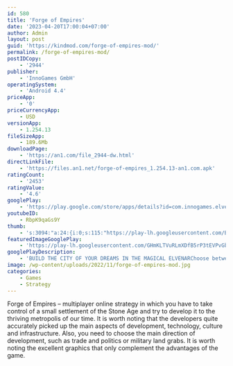 ```yaml
---
id: 580
title: 'Forge of Empires'
date: '2023-04-20T17:00:04+07:00'
author: Admin
layout: post
guid: 'https://kindmod.com/forge-of-empires-mod/'
permalink: /forge-of-empires-mod/
postIDCopy:
    - '2944'
publisher:
    - 'InnoGames GmbH'
operatingSystem:
    - 'Android 4.4'
priceApp:
    - '0'
priceCurrencyApp:
    - USD
versionApp:
    - 1.254.13
fileSizeApp:
    - 189.6Mb
downloadPage:
    - 'https://an1.com/file_2944-dw.html'
directLinkFile:
    - 'https://files.an1.net/forge-of-empires_1.254.13-an1.com.apk'
ratingCount:
    - '2453'
ratingValue:
    - '4.6'
googlePlay:
    - 'https://play.google.com/store/apps/details?id=com.innogames.elvenar'
youtubeID:
    - RbpK9qaGs9Y
thumb:
    - 's:3094:"a:24:{i:0;s:115:"https://play-lh.googleusercontent.com/BCiEw2zPARFf3BJraDKZQMQSvrzikQXulMWM2bjPWybq9iXc8xRfC5r_5PDbHYkY-fk=w526-h296";i:1;s:115:"https://play-lh.googleusercontent.com/6YVhAqtOptoorWzEvaxXEaTTp2l2gjgqXemto4i6XcnXAdRKRbzD55StiRdYmUDlXLQ=w526-h296";i:2;s:115:"https://play-lh.googleusercontent.com/aX4A3Rhzl02z0DY4LCU0hBdtsXMk2Qd1FhetuWF8M_F0NMyGM2O2t6vnOamhSu3KcRw=w526-h296";i:3;s:116:"https://play-lh.googleusercontent.com/mbN5zHO30nnZcR7cxp2qba7lW4LirrFst_B9k1y4gj2rUOZR2ZIfvXt4U9im0mCPa1iJ=w526-h296";i:4;s:115:"https://play-lh.googleusercontent.com/Yq0QT8vENbQEcfIMrj7Zw8p06tMIeE1tR2CfFjUXgenHEG274Wlk7H7OnmZq5buXPBM=w526-h296";i:5;s:116:"https://play-lh.googleusercontent.com/1GSKMwAbLu5JgPayOx5ucLoAvqwF5ePpAihix2kb86ANN40oAE79_jFi5dP4B6lgbr3F=w526-h296";i:6;s:115:"https://play-lh.googleusercontent.com/FTLdN0pKqx49uOMAPPQ8kT30Rkx7RS2qs63ndWculgwFx_qS7HGOXXe7sW3ok6Xs5vs=w526-h296";i:7;s:114:"https://play-lh.googleusercontent.com/8L8ur_WOYum32EiDOszDBdZElEBP9WUkOuTP1T_fg0qHUXV2KCigUhuEaBKurD_kJg=w526-h296";i:8;s:115:"https://play-lh.googleusercontent.com/5HE_nhf2laVgLYCVswnHXqThGjCBbCtBvYKZMAPY5b6lkv9Wobq8JTRiJQhsM0hYcSI=w526-h296";i:9;s:115:"https://play-lh.googleusercontent.com/voNwJssXo67RP3wTO5pYhRhE5ExX96x-fd8zeuvbXPt1JUSkTITTuoqXJDaaxXvPAwk=w526-h296";i:10;s:114:"https://play-lh.googleusercontent.com/s18U_1AiGMl5fMqi-2IiRIUnD3fcncreKR3EI7bov7g0iuDoR8SstD-RNdHmFU7okA=w526-h296";i:11;s:115:"https://play-lh.googleusercontent.com/4c9wmzsJly0amLQJWkYL5FhL0oVWmhYhwXEjwTvSoHRsMfnqdjP1v6yBhUUDUNIIdJ8=w526-h296";i:12;s:116:"https://play-lh.googleusercontent.com/8hQnE9_HQuxyeNMoF-s2dTKE5ZTd4yjN-84rhEoaLVe9_-8kFdJL_UobZvZrKk8BbfSD=w526-h296";i:13;s:114:"https://play-lh.googleusercontent.com/7vRCmXbNDg2Ng98HhDZiEPnIVdDrAQoxtNGOG9CpIdU3a9fEAxZxFsQmXSPZhYkWIQ=w526-h296";i:14;s:116:"https://play-lh.googleusercontent.com/LNLq4XAfBwvniWQHhNZvw_ftuTAQ9nf297UpOwy30wKT6DwpsuVLEK4JyMur2J1qVmiZ=w526-h296";i:15;s:115:"https://play-lh.googleusercontent.com/OaseO-54jU2oRiUE-Sdvcyq4wWpX8VZU_F1LoJjQWeyISQYx8wn-SkbfFAdX9ct7EiQ=w526-h296";i:16;s:116:"https://play-lh.googleusercontent.com/7gfUlPSq4W_OrMirLcrAckScX_2DqTHytSXiUoJvv_kxH5cyi0fUNR65fj17seK5uFCW=w526-h296";i:17;s:115:"https://play-lh.googleusercontent.com/x4dalyxQU2urhVQum_Q8BEWahxaZAA8hUdN-zx2SdqDByArjeuh0tErEyfjobAcqEdE=w526-h296";i:18;s:115:"https://play-lh.googleusercontent.com/dn8XCmc0pibhFX9uCXhQTkHBr9Y1m1CBp27DBPvFe1aGjlmyTdVW5UiTdPYjSRMlh1U=w526-h296";i:19;s:115:"https://play-lh.googleusercontent.com/ye41kjzz9XNWNuTTjGHdgxv0Ymps2KcV8vibs3ntHlDN63k2EGEpKIi4WY8mlsqNAqw=w526-h296";i:20;s:115:"https://play-lh.googleusercontent.com/B_wTYuiyQ21iRxPYUSjA-q3FEXnknwTxhc3l2LGUNifuz1WpwNs2rfwqvziJIMZlPt0=w526-h296";i:21;s:115:"https://play-lh.googleusercontent.com/_Po_6ZGKGaw2Ej4B_pmI612cQ1nN_fzsBEacDfc7PJQ_u2yW8mu7wnI1EUjMyqLZjYE=w526-h296";i:22;s:115:"https://play-lh.googleusercontent.com/VfOBYLv4PD1TfUy7-8KMP0QbmipI_27iDxCIz0rhGdbVNNIsaMKVaXgp0SgyGdovGkQ=w526-h296";i:23;s:114:"https://play-lh.googleusercontent.com/1-nJS6Hiz0W99Bn4gWYXderojo_dbmPQ8wtz_MSOR2BWdgHneIa_xOB7EeKmrtnrug=w526-h296";}";'
featuredImageGooglePlay:
    - 'https://play-lh.googleusercontent.com/GHmKLTVuRLmXDfB5rP3tEVPvGb2NDXS3R-oZsVYUhCdz7xsV9wxVmVNz65T9atNYbLw'
googlePlayDescription:
    - 'BUILD THE CITY OF YOUR DREAMS IN THE MAGICAL ELVENARChoose between elves and humans to build a beautiful, fantasy city. Discover a world of magic and mystery as you constantly build, develop and expand your realm. You decide how to advance your city as you gather resources, trade with other players and research ancient technologies. Whether you want to build a whimsical paradise or a well-organized metropolis, it’s easy to create a home for fantasy creatures and enjoy the detailed beauty of Elvenar.Play as powerful humans or magical elves to build as you see fit.'
image: /wp-content/uploads/2022/11/forge-of-empires-mod.jpg
categories:
    - Games
    - Strategy
---
```


Forge of Empires – multiplayer online strategy in which you have to take control of a small settlement of the Stone Age and try to develop it to the thriving metropolis of our time. It is worth noting that the developers quite accurately picked up the main aspects of development, technology, culture and infrastructure. Also, you need to choose the main direction of development, such as trade and politics or military land grabs. It is worth noting the excellent graphics that only complement the advantages of the game.